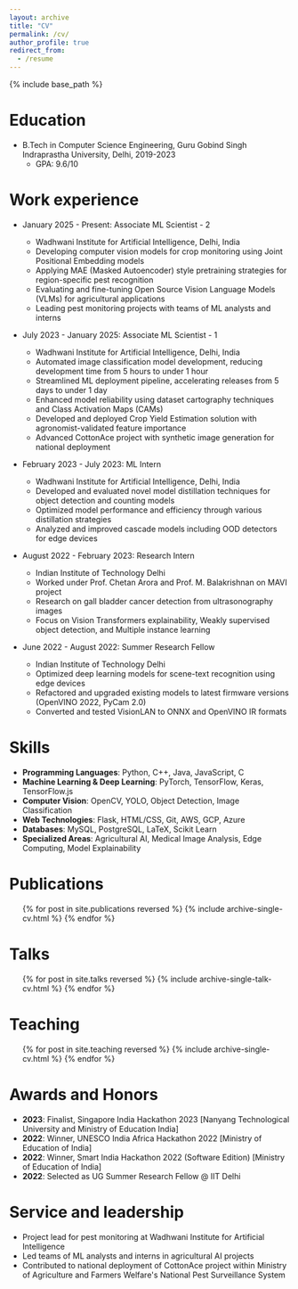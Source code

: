 ```yaml
---
layout: archive
title: "CV"
permalink: /cv/
author_profile: true
redirect_from:
  - /resume
---
```


{% include base_path %}

Education
======
* B.Tech in Computer Science Engineering, Guru Gobind Singh Indraprastha University, Delhi, 2019-2023
  * GPA: 9.6/10

Work experience
======
* January 2025 - Present: Associate ML Scientist - 2
  * Wadhwani Institute for Artificial Intelligence, Delhi, India
  * Developing computer vision models for crop monitoring using Joint Positional Embedding models
  * Applying MAE (Masked Autoencoder) style pretraining strategies for region-specific pest recognition
  * Evaluating and fine-tuning Open Source Vision Language Models (VLMs) for agricultural applications
  * Leading pest monitoring projects with teams of ML analysts and interns

* July 2023 - January 2025: Associate ML Scientist - 1
  * Wadhwani Institute for Artificial Intelligence, Delhi, India
  * Automated image classification model development, reducing development time from 5 hours to under 1 hour
  * Streamlined ML deployment pipeline, accelerating releases from 5 days to under 1 day
  * Enhanced model reliability using dataset cartography techniques and Class Activation Maps (CAMs)
  * Developed and deployed Crop Yield Estimation solution with agronomist-validated feature importance
  * Advanced CottonAce project with synthetic image generation for national deployment

* February 2023 - July 2023: ML Intern
  * Wadhwani Institute for Artificial Intelligence, Delhi, India
  * Developed and evaluated novel model distillation techniques for object detection and counting models
  * Optimized model performance and efficiency through various distillation strategies
  * Analyzed and improved cascade models including OOD detectors for edge devices

* August 2022 - February 2023: Research Intern
  * Indian Institute of Technology Delhi
  * Worked under Prof. Chetan Arora and Prof. M. Balakrishnan on MAVI project
  * Research on gall bladder cancer detection from ultrasonography images
  * Focus on Vision Transformers explainability, Weakly supervised object detection, and Multiple instance learning

* June 2022 - August 2022: Summer Research Fellow
  * Indian Institute of Technology Delhi
  * Optimized deep learning models for scene-text recognition using edge devices
  * Refactored and upgraded existing models to latest firmware versions (OpenVINO 2022, PyCam 2.0)
  * Converted and tested VisionLAN to ONNX and OpenVINO IR formats
  
Skills
======
* **Programming Languages**: Python, C++, Java, JavaScript, C
* **Machine Learning & Deep Learning**: PyTorch, TensorFlow, Keras, TensorFlow.js
* **Computer Vision**: OpenCV, YOLO, Object Detection, Image Classification
* **Web Technologies**: Flask, HTML/CSS, Git, AWS, GCP, Azure
* **Databases**: MySQL, PostgreSQL, LaTeX, Scikit Learn
* **Specialized Areas**: Agricultural AI, Medical Image Analysis, Edge Computing, Model Explainability

Publications
======
  <ul>{% for post in site.publications reversed %}
    {% include archive-single-cv.html %}
  {% endfor %}</ul>
  
Talks
======
  <ul>{% for post in site.talks reversed %}
    {% include archive-single-talk-cv.html  %}
  {% endfor %}</ul>
  
Teaching
======
  <ul>{% for post in site.teaching reversed %}
    {% include archive-single-cv.html %}
  {% endfor %}</ul>
  
Awards and Honors
======
* **2023**: Finalist, Singapore India Hackathon 2023 [Nanyang Technological University and Ministry of Education India]
* **2022**: Winner, UNESCO India Africa Hackathon 2022 [Ministry of Education of India]
* **2022**: Winner, Smart India Hackathon 2022 (Software Edition) [Ministry of Education of India]
* **2022**: Selected as UG Summer Research Fellow @ IIT Delhi

Service and leadership
======
* Project lead for pest monitoring at Wadhwani Institute for Artificial Intelligence
* Led teams of ML analysts and interns in agricultural AI projects
* Contributed to national deployment of CottonAce project within Ministry of Agriculture and Farmers Welfare's National Pest Surveillance System
